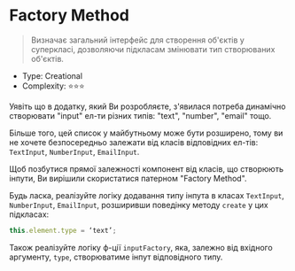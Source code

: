 # Factory Method

> Визначає загальний інтерфейс для створення об'єктів у суперкласі,
> дозволяючи підкласам змінювати тип створюваних об'єктів.

- Type: Creational
- Complexity: ⭐⭐⭐

Уявіть що в додатку, який Ви розробляєте, з'явилася потреба динамічно
створювати "input" ел-ти різних типів: "text", "number", "email" тощо.

Більше того, цей список у майбутньому може бути розширено, тому ви не хочете безпосередньо
залежати від класів відповідних ел-тів: `TextInput`, `NumberInput`, `EmailInput`.

Щоб позбутися прямої залежності компонент від класів,
що створюють інпути, Ви вирішили скористатися патерном "Factory Method".

Будь ласка, реалізуйте логіку додавання типу інпута в класах
`TextInput`, `NumberInput`, `EmailInput`, розширивши поведінку методу `create` у цих
підкласах:

```js
this.element.type = ‘text’;
```

Також реалізуйте логіку ф-ції `inputFactory`, яка, залежно від вхідного аргументу,
`type`, створюватиме інпут відповідного типу.